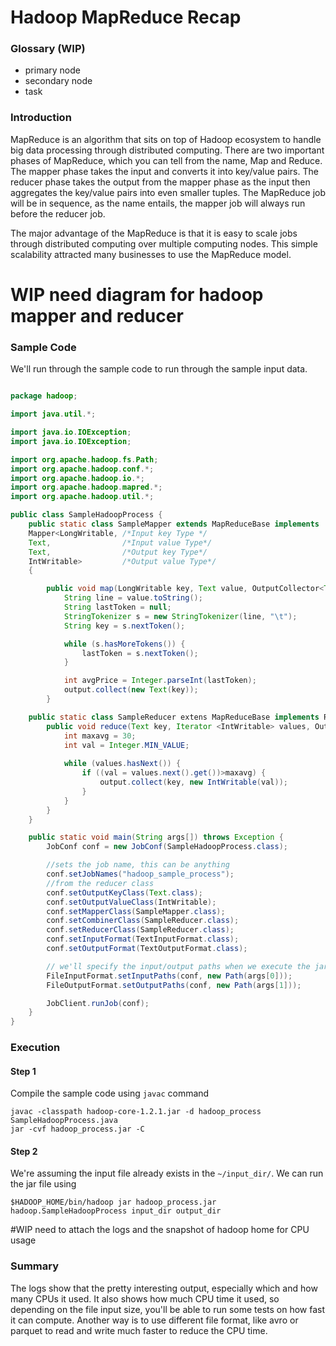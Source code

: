 # Hadoop MapReduce Recap

### Glossary (WIP)

- primary node
- secondary node
- task

### Introduction

MapReduce is an algorithm that sits on top of Hadoop ecosystem to handle big data processing through distributed computing. There are two important phases of MapReduce, which you can tell from the name, Map and Reduce. The mapper phase takes the input and converts it into key/value pairs. The reducer phase takes the output from the mapper phase as the input then aggregates the key/value pairs into even smaller tuples. The MapReduce job will be in sequence, as the name entails, the mapper job will always run before the reducer job.

The major advantage of the MapReduce is that it is easy to scale jobs through distributed computing over multiple computing nodes. This simple scalability attracted many businesses to use the MapReduce model.

# WIP need diagram for hadoop mapper and reducer

### Sample Code

We'll run through the sample code to run through the sample input data.

```java

package hadoop;

import java.util.*; 

import java.io.IOException; 
import java.io.IOException; 

import org.apache.hadoop.fs.Path; 
import org.apache.hadoop.conf.*; 
import org.apache.hadoop.io.*; 
import org.apache.hadoop.mapred.*; 
import org.apache.hadoop.util.*; 

public class SampleHadoopProcess {
	public static class SampleMapper extends MapReduceBase implements 
	Mapper<LongWritable, /*Input key Type */ 
	Text,                /*Input value Type*/ 
	Text,                /*Output key Type*/ 
	IntWritable>         /*Output value Type*/ 
	{

		public void map(LongWritable key, Text value, OutputCollector<Text, IntWritable> output, Reporter reporter) throws IOException {
			String line = value.toString();
			String lastToken = null;
			StringTokenizer s = new StringTokenizer(line, "\t");
			String key = s.nextToken();

			while (s.hasMoreTokens()) {
				lastToken = s.nextToken();
			}

			int avgPrice = Integer.parseInt(lastToken);
			output.collect(new Text(key));
		}

	public static class SampleReducer extens MapReduceBase implements Reducer<Text, IntWritable, Text, IntWritable> {
		public void reduce(Text key, Iterator <IntWritable> values, OutputCollector<Text, IntWritable> output, Reporter reporter) throws IOException { 
			int maxavg = 30; 
			int val = Integer.MIN_VALUE; 
            
        	while (values.hasNext()) { 
            	if ((val = values.next().get())>maxavg) { 
            		output.collect(key, new IntWritable(val)); 
            	} 
        	}
        } 
	}

	public static void main(String args[]) throws Exception {
		JobConf conf = new JobConf(SampleHadoopProcess.class);

		//sets the job name, this can be anything
		conf.setJobNames("hadoop_sample_process");
		//from the reducer class
		conf.setOutputKeyClass(Text.class);
		conf.setOutputValueClass(IntWritable);
		conf.setMapperClass(SampleMapper.class);
		conf.setCombinerClass(SampleReducer.class);
		conf.setReducerClass(SampleReducer.class);
		conf.setInputFormat(TextInputFormat.class);
		conf.setOutputFormat(TextOutputFormat.class);

		// we'll specify the input/output paths when we execute the jar file
		FileInputFormat.setInputPaths(conf, new Path(args[0]));
		FileOutputFormat.setOutputPaths(conf, new Path(args[1]));

		JobClient.runJob(conf);
	}
}
```

### Execution

#### Step 1

Compile the sample code using `javac` command

```
javac -classpath hadoop-core-1.2.1.jar -d hadoop_process SampleHadoopProcess.java
jar -cvf hadoop_process.jar -C 
```

#### Step 2

We're assuming the input file already exists in the `~/input_dir/`. We can run the jar file using

```
$HADOOP_HOME/bin/hadoop jar hadoop_process.jar hadoop.SampleHadoopProcess input_dir output_dir
```


#WIP need to attach the logs and the snapshot of hadoop home for CPU usage


### Summary

The logs show that the pretty interesting output, especially which and how many CPUs it used. It also shows how much CPU time it used, so depending on the file input size, you'll be able to run some tests on how fast it can compute. Another way is to use different file format, like avro or parquet to read and write much faster to reduce the CPU time. 
